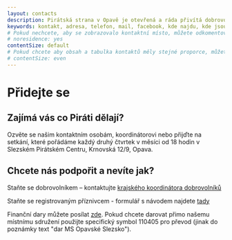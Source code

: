 ```yaml
---
layout: contacts
description: Pirátská strana v Opavě je otevřená a ráda přivítá dobrovolníky a odpoví na dotazy kritiků.
keywords: kontakt, adresa, telefon, mail, facebook, kde najdu, kde jsou
# Pokud nechcete, aby se zobrazovalo kontaktní místo, můžete odkomentovat následující řádek:
# noresidence: yes
contentSize: default
# Pokud chcete aby obsah a tabulka kontaktů měly stejné proporce, můžete použít:
# contentSize: even
---
```


<div class="o-section-header o-section-header--indented">
  <h1 class="t-h2-alt">Přidejte se</h1>
</div>

<h2 class="t-h4-alt"> Zajímá vás co Piráti dělají? </h2>

Ozvěte se našim kontaktním osobám, koordinátorovi nebo přijďte na setkání, které pořádáme každý druhý čtvrtek v měsíci od 18 hodin v Slezském Pirátském Centru, Krnovská 12/9, Opava.

<h2 class="t-h4-alt"> Chcete nás podpořit a nevíte jak?</h2>

Staňte se dobrovolníkem – kontaktujte [krajského koordinátora dobrovolníků](https://moravskoslezsky.pirati.cz/lide/hana-pavlickova/)

Staňte se registrovaným příznivcem - formulář s návodem najdete [tady](https://nalodeni.pirati.cz/)

Finanční dary můžete posílat [zde](https://dary.pirati.cz).
Pokud chcete darovat přimo našemu místnímu sdružení použijte specifický symbol 110405 pro převod (jinak do poznámky text "dar MS Opavské Slezsko").



